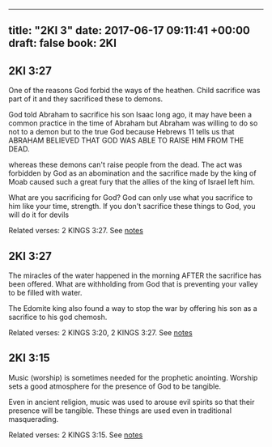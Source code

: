 
---
title: "2KI 3"
date: 2017-06-17 09:11:41 +00:00
draft: false
book: 2KI
---

## 2KI 3:27

One of the reasons God forbid the ways of the heathen. Child sacrifice was part of it and they sacrificed these to demons.

God told Abraham to sacrifice his son Isaac long ago, it may have been a common practice in the time of Abraham but Abraham was willing to do so not to a demon but to the true God because Hebrews 11 tells us that ABRAHAM BELIEVED THAT GOD WAS ABLE TO RAISE HIM FROM THE DEAD. 

whereas these demons can't raise people from the dead. The act was forbidden by God as an abomination and the sacrifice made by the king of Moab caused such a great fury that the allies of the king of Israel left him.

What are you sacrificing for God? God can only use what you sacrifice to him like your time, strength. If you don't sacrifice these things to God, you will do it for devils

Related verses: 2 KINGS 3:27. See [notes](https://my.bible.com/notes/2659479836401853085)


## 2KI 3:27

The miracles of the water happened in the morning AFTER the sacrifice has been offered. What are withholding from God that is preventing your valley to be filled with water.

The Edomite king also found a way to stop the war by offering his son as a sacrifice to his god chemosh.

Related verses: 2 KINGS 3:20, 2 KINGS 3:27. See [notes](https://my.bible.com/notes/2659474051391283846)


## 2KI 3:15

Music (worship) is sometimes needed for the prophetic anointing. Worship sets a good atmosphere for the presence of God to be tangible.

Even in ancient religion, music was used to arouse evil spirits so that their presence will be tangible. These things are used even in traditional masquerading.

Related verses: 2 KINGS 3:15. See [notes](https://my.bible.com/notes/2659473077616501378)

